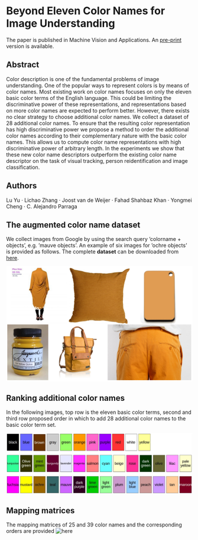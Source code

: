 # Beyond Eleven Color Names for Image Understanding

The paper is published in Machine Vision and Applications. An [pre-print](https://www.cvc.uab.es/LAMP/wp-content/papercite-data/pdf/lu2018cn.pdf) version is available.

## Abstract

Color description is one of the fundamental problems of image understanding. One of the popular ways to represent colors is by means of color names. Most existing work on color names focuses on only the eleven basic color terms of the English language. This could be limiting the discriminative power of these representations, and representations based on more color names are expected to perform better. However, there exists no clear strategy to choose additional color names.
  We collect a dataset of 28 additional color names. To ensure that the resulting color representation has high discriminative
power we propose a method to order the additional color names according to their complementary nature with the basic color names. This allows us to compute color name representations with high discriminative power of arbitrary length. In the experiments we show that these new color name descriptors outperform the existing color name descriptor on the task of visual tracking, person reidentification and image classification.

## Authors

Lu Yu · Lichao Zhang · Joost van de Weijer · Fahad Shahbaz Khan · Yongmei Cheng · C. Alejandro Parraga

## The augmented color name dataset

We collect images from Google by using the search query ’colorname + objects’, e.g. ’mauve objects’. An example of six images for ’ochre objects’ is provided as follows. The complete **dataset** can be downloaded from [here](https://www.dropbox.com/s/gpuuj7zg0nwrrea/cn39_dataset.zip?dl=0). 

![The augmented color name dataset](./dataset_example.png)

## Ranking additional color names

In the following images, top row is the eleven basic color terms, second and third row proposed order in which to add 28 additional color names to the basic color term set.

![Ranking additional color names](./ranks.png)

## Mapping matrices

The mapping matrices of 25 and 39 color names and the corresponding orders are provided ![here](./mapping_matrix)
